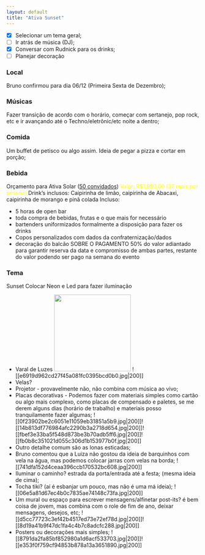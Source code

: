 ```yaml
---
layout: default
title: "Ativa Sunset"
---
```


- [x] Selecionar um  tema geral;
- [ ] Ir atrás de música (DJ);
- [x] Conversar com Rudnick para os drinks;
- [ ] Planejar decoração

### Local
Bruno confirmou para dia 06/12 (Primeira Sexta de Dezembro);

### Músicas
Fazer transição de acordo com o horário, começar com sertanejo, pop rock, etc e ir avançando até o Techno/eletrônic/etc noite a dentro;

### Comida
Um buffet de petisco ou algo assim.
Ideia de pegar a pizza e cortar em porção;

### Bebida
Orçamento para Ativa Solar (<u>50 convidados</u>)
<span style="color:yellow">Valor: R$1.850,00 (37 reais por pessoa)</span>
Drink’s inclusos: Caipirinha de limão, caipirinha de Abacaxi, caipirinha de morango e pinã colada
Incluso:
- 5 horas de open bar
- ⁠toda compra de bebidas, frutas e o que mais for necessário
- ⁠bartenders uniformizados formalmente a disposição para fazer os drinks
- ⁠Copos personalizados com dados da confraternização/dados 
- ⁠decoração do balcão
SOBRE O PAGAMENTO
50% do valor adiantado para garantir reserva da data e compromisso de ambas partes, restante do valor podendo ser pago na semana do evento

### Tema
Sunset
Colocar Neon e Led para fazer iluminação
- Varal de Luzes
<img src="..assets/708f1cb65f1fa8d19619ccf811e58453.jpg" style="width:200"> ![[e6919d962cd27f45a081fc0395bcd0b0.jpg|200]]
 - Velas?
 - Projetor - provavelmente não, não combina com música ao vivo;
 - Placas decorativas - Podemos fazer com materiais simples como cartão ou algo mais complexo, como placas de compensado e paletes, se me derem alguns dias (horário de trabalho) e materiais posso tranquilamente fazer algumas;
 ![[0f23902be2c6051e11059eb31851a5b9.jpg|200]]![[14b813df776984afc2290b3a2718d654.jpg|200]]![[fbef3e33ba5f548d873be3b70adb5ff6.jpg|200]]![[fb0b8c351021d055c306d1b153977b0f.jpg|200]]
 - Outro detalhe comum são as lonas esticadas;
 - Bruno comentou que a Luiza não gostou da ideia de barquinhos com vela na água, mas podemos colocar jarras com velas na borda;
 ![[741dfa152d4ceaa396ccb170532bc608.jpg|200]]
 - Iluminar o caminho? estrada da porta/entrada até a festa; (mesma ideia de cima);
 - Tocha tiki? (aí é esbanjar um pouco, mas não é uma má ideia);
 ![[06e5a81d67ec4b0c7835ae74148c73fa.jpg|200]]
 - Um mural ou espaço para escrever mensagens/alfinetar post-its? é bem coisa de jovem, mas combina com o role de fim de ano, deixar mensagens, desejos, etc;
![[d5cc77723c3ef42b4517ed73e72ef78d.jpg|200]]![[8d19a41b9f47dc1fa4c4b7c8adcfc288.jpg|200]]
- Posters ou decorações mais simples;
![[8791da2fa85bf852980a1d6acf533703.jpg|200]]![[e353f0f759cf94853b878a13a3651890.jpg|200]]
